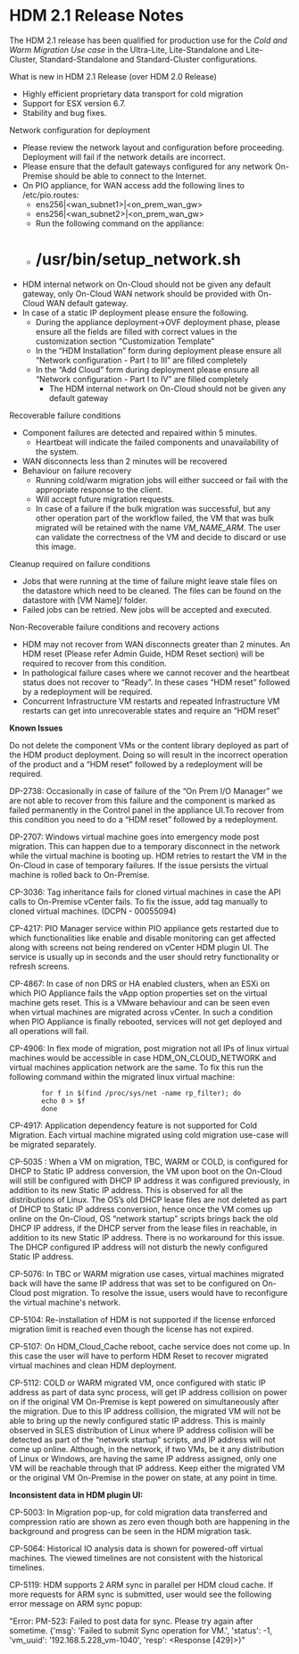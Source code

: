 <!-- Copy and paste the converted output. -->



# HDM 2.1 Release Notes

The HDM 2.1 release has been qualified for production use for the _Cold and Warm Migration Use case_ in the Ultra-Lite, Lite-Standalone and Lite-Cluster, Standard-Standalone and Standard-Cluster configurations. 

What is new in HDM 2.1 Release (over HDM 2.0 Release)



*   Highly efficient proprietary data transport for cold migration
*   Support for ESX version 6.7.
*   Stability and bug fixes.

Network configuration for deployment



*   Please review the network layout and configuration before proceeding. Deployment will fail if the network details are incorrect.
*   Please ensure that the default gateways configured for any network On-Premise should be able to connect to the Internet.
*   On PIO appliance, for WAN access add the following lines to /etc/pio.routes:
    *   ens256|&lt;wan_subnet1>|&lt;on_prem_wan_gw>
    *   ens256|&lt;wan_subnet2>|&lt;on_prem_wan_gw>
    *   Run the following command on the appliance:
    *   # /usr/bin/setup_network.sh
*   HDM internal network on On-Cloud should not be given any default gateway, only On-Cloud WAN network should be provided with On-Cloud WAN default gateway.
*   In case of a static IP deployment please ensure the following.
    *   During the appliance deployment->OVF deployment phase, please ensure all the fields are filled with correct values in the customization section  “Customization Template” 
    *   In the “HDM Installation” form during deployment please ensure all “Network configuration - Part I to III” are filled completely
    *   In the “Add Cloud” form during deployment please ensure all “Network configuration - Part I to IV” are filled completely
        *   The HDM internal network on On-Cloud should not be given any default gateway

Recoverable failure conditions



*   Component failures are detected and repaired within 5 minutes.
    *   Heartbeat will indicate the failed components and unavailability of the system.
*   WAN disconnects less than 2 minutes will be recovered
*   Behaviour on failure recovery
    *   Running cold/warm migration jobs will either succeed or fail with the appropriate response to the client.
    *   Will accept future migration requests.
    *   In case of a failure if the bulk migration was successful, but any other operation part of the workflow failed, the VM that was bulk migrated will be retained with the name _VM_NAME_ARM_. The user can validate the correctness of the VM and decide to discard or use this image.

Cleanup required on failure conditions



*   Jobs that were running at the time of failure might leave stale files on the datastore which need to be cleaned. The files can be found on the datastore with [VM Name]/ folder.
*   Failed jobs can be retried. New jobs will be accepted and executed.

Non-Recoverable failure conditions and recovery actions



*   HDM may not recover from WAN disconnects greater than 2 minutes. An HDM reset (Please refer Admin Guide, HDM Reset section) will be required to recover from this condition.
*   In pathological failure cases where we cannot recover and the heartbeat status does not recover to “Ready”. In these cases “HDM reset” followed by a redeployment will be required.
*   Concurrent Infrastructure VM restarts and repeated Infrastructure VM restarts can get into unrecoverable states and require an “HDM reset” 

**Known Issues**

Do not delete the component VMs or the content library deployed as part of the HDM product deployment. Doing so will result in the incorrect operation of the product and a “HDM reset” followed by a redeployment will be required.

DP-2738:  Occasionally in case of failure of the “On Prem I/O Manager” we are not able to recover from this failure and the component is marked as failed permanently in the Control panel in the appliance UI.To recover from this condition you need to do a “HDM reset” followed by a redeployment.

DP-2707: Windows virtual machine goes into emergency mode post migration. This can happen due to a temporary disconnect in the network while the virtual machine is booting up. HDM retries to restart the VM in the On-Cloud in case of temporary failures. If the issue persists the virtual machine is rolled back to On-Premise.

CP-3036: Tag inheritance fails for cloned virtual machines in case the API calls to On-Premise vCenter fails. To fix the issue, add tag manually to cloned virtual machines. (DCPN - 00055094)

CP-4217: PIO Manager service within PIO appliance gets restarted due to which functionalities like enable and disable monitoring can get affected along with screens not being rendered on vCenter HDM plugin UI. The service is usually up in seconds and the user should retry functionality or refresh screens.

CP-4867: In case of non DRS or HA enabled clusters, when an ESXi on which PIO Appliance fails the vApp option properties set on the virtual machine gets reset. This is a VMware behaviour and can be seen even when virtual machines are migrated across vCenter. In such a condition when PIO Appliance is finally rebooted, services will not get deployed and all operations will fail.

CP-4906: In flex mode of migration, post migration not all IPs of linux virtual machines would be accessible in case HDM_ON_CLOUD_NETWORK and virtual machines application network are the same. To fix this run the following command within the migrated linux virtual machine:


```
        for f in $(find /proc/sys/net -name rp_filter); do
        echo 0 > $f
        done
```


CP-4917: Application dependency feature is not supported for Cold Migration. Each virtual machine migrated using cold migration use-case will be migrated separately.

CP-5035 : When a VM on migration, TBC, WARM or COLD, is configured for DHCP to Static IP address conversion, the VM upon boot on the On-Cloud will still be configured with DHCP IP address it was configured previously, in addition to its new Static IP address. This is observed for all the distributions of Linux. The OS’s old DHCP lease files are not deleted as part of DHCP to Static IP address conversion, hence once the VM comes up online on the On-Cloud, OS “network startup” scripts brings back the old DHCP IP address, if the DHCP server from the lease files in reachable, in addition to its new Static IP address. There is no workaround for this issue. The DHCP configured IP address will not disturb the newly configured Static IP address.

CP-5076: In TBC or WARM migration use cases, virtual machines migrated back will have the same IP address that was set to be configured on On-Cloud post migration. To resolve the issue, users would have to reconfigure the virtual machine's network.

CP-5104: Re-installation of HDM is not supported if the license enforced migration limit is reached even though the license has not expired.

CP-5107: On HDM_Cloud_Cache reboot, cache service does not come up. In this case the user will have to perform HDM Reset to recover migrated virtual machines and clean HDM deployment.

CP-5112: COLD or WARM migrated VM, once configured with static IP address as part of data sync process, will get IP address collision on power on if the original VM On-Premise is kept powered on simultaneously after the migration. Due to this IP address collision, the migrated VM will not be able to bring up the newly configured static IP address. This is mainly observed in SLES distribution of Linux where IP address collision will be detected as part of the “network startup” scripts, and IP address will not come up online. Although, in the network, if two VMs, be it any distribution of Linux or Windows, are having the same IP address assigned, only one VM will be reachable through that IP address. Keep either the migrated VM or the original VM On-Premise in the power on state, at any point in time.

**Inconsistent data in HDM plugin UI:**

CP-5003: In Migration pop-up, for cold migration data transferred and compression ratio are shown as zero even though both are happening in the background and progress can be seen in the HDM migration task.

CP-5064: Historical IO analysis data is shown for powered-off virtual machines. The viewed timelines are not consistent with the historical timelines.

CP-5119: HDM supports 2 ARM sync in parallel per HDM cloud cache. If more requests for ARM sync is submitted, user would see the following error message on ARM sync popup:

"Error: PM-523: Failed to post data for sync. Please try again after sometime. {'msg': 'Failed to submit Sync operation for VM.', 'status': -1, 'vm_uuid': '192.168.5.228_vm-1040', 'resp': &lt;Response [429]>}"
